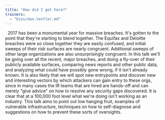 ```yaml
---
title: "How did I get here?"
trainers:
  - "bios/dan.tentler.md"
---
```

&nbsp; 2017 has been a monumental year for massive breaches. It's gotten to the point that they're starting to blend together. The Equifax and Deloitte breaches were so close together they are easily confused, and initial sweeps of their risk surfaces are nearly congruent. Additional sweeps of other large organizations are also unsurprisingly congruent. In this talk we'll be going over all the recent, major breaches, and doing a fly-over of their publicly available surfaces, comparing news reports and other public data, and analyzing what could have possibly gone wrong, if it isn't already known. It is also likely that we will spot new entrypoints and discover new and interesting vectors by which attackers can gain entry to these orgs, since in many cases the IR teams that are hired are hands-off and can merely "give advice" on how to resolve any security gaps discovered. It is clear that at a 100,000 foot level what we're doing isn't working as an industry. This talk aims to point out low hanging fruit, examples of vulnerable infrastructure, techniques on how to self-diagnose and suggestions on how to prevent these sorts of oversights.